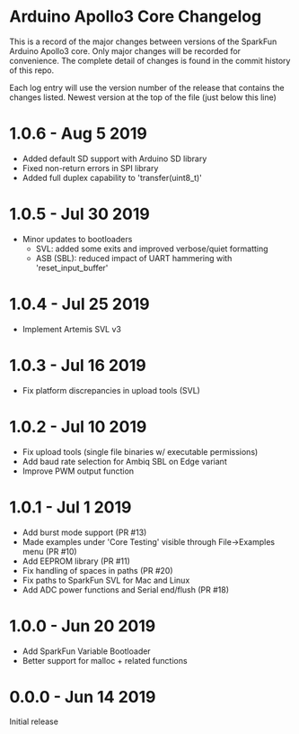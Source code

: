 Arduino Apollo3 Core Changelog
==============================

This is a record of the major changes between versions of the SparkFun Arduino Apollo3 core. Only major changes will be recorded for convenience. The complete detail of changes is found in the commit history of this repo.

Each log entry will use the version number of the release that contains the changes listed. Newest version at the top of the file (just below this line)

1.0.6 - Aug 5 2019
===================
- Added default SD support with Arduino SD library
- Fixed non-return errors in SPI library
- Added full duplex capability to 'transfer(uint8_t)'

1.0.5 - Jul 30 2019
===================
- Minor updates to bootloaders
    - SVL: added some exits and improved verbose/quiet formatting
    - ASB (SBL): reduced impact of UART hammering with 'reset_input_buffer'

1.0.4 - Jul 25 2019
===================
- Implement Artemis SVL v3

1.0.3 - Jul 16 2019
===================
- Fix platform discrepancies in upload tools (SVL)

1.0.2 - Jul 10 2019
===================
- Fix upload tools (single file binaries w/ executable permissions)
- Add baud rate selection for Ambiq SBL on Edge variant
- Improve PWM output function 

1.0.1 - Jul 1 2019
==================
- Add burst mode support (PR #13)
- Made examples under 'Core Testing' visible through File->Examples menu (PR #10)
- Add EEPROM library (PR #11)
- Fix handling of spaces in paths (PR #20)
- Fix paths to SparkFun SVL for Mac and Linux
- Add ADC power functions and Serial end/flush (PR #18)

1.0.0 - Jun 20 2019
===================
- Add SparkFun Variable Bootloader
- Better support for malloc + related functions


0.0.0 - Jun 14 2019
===================
Initial release
